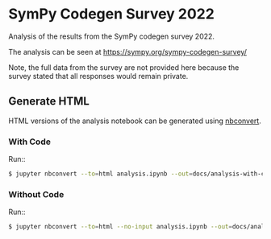 # SymPy Codegen Survey 2022

Analysis of the results from the SymPy codegen survey 2022.

The analysis can be seen at https://sympy.org/sympy-codegen-survey/

Note, the full data from the survey are not provided here because the survey stated that all responses would remain private.

## Generate HTML

HTML versions of the analysis notebook can be generated using [nbconvert](https://nbconvert.readthedocs.io/en/latest/index.html).

### With Code

Run::

```bash
$ jupyter nbconvert --to=html analysis.ipynb --out=docs/analysis-with-code.html
````

### Without Code

Run::

```bash
$ jupyter nbconvert --to=html --no-input analysis.ipynb --out=docs/analysis.html
```
